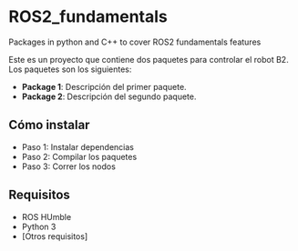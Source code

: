 # ROS2_fundamentals
Packages in python and C++ to cover ROS2 fundamentals features

Este es un proyecto que contiene dos paquetes para controlar el robot B2. Los paquetes son los siguientes:

- **Package 1**: Descripción del primer paquete.
- **Package 2**: Descripción del segundo paquete.

## Cómo instalar

- Paso 1: Instalar dependencias
- Paso 2: Compilar los paquetes
- Paso 3: Correr los nodos

## Requisitos

- ROS HUmble
- Python 3
- [Otros requisitos]

